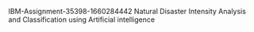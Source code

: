 IBM-Assignment-35398-1660284442
Natural Disaster Intensity Analysis and Classification using Artificial intelligence 
